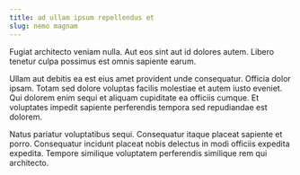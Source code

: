 ```yaml
---
title: ad ullam ipsum repellendus et
slug: nemo magnam
---
```


Fugiat architecto veniam nulla. Aut eos sint aut id dolores autem. Libero tenetur culpa possimus est omnis sapiente earum.

Ullam aut debitis ea est eius amet provident unde consequatur. Officia dolor ipsam. Totam sed dolore voluptas facilis molestiae et autem iusto eveniet. Qui dolorem enim sequi et aliquam cupiditate ea officiis cumque. Et voluptates impedit sapiente perferendis tempora sed repudiandae est dolorem.

Natus pariatur voluptatibus sequi. Consequatur itaque placeat sapiente et porro. Consequatur incidunt placeat nobis delectus in modi officiis expedita expedita. Tempore similique voluptatem perferendis similique rem qui architecto.

